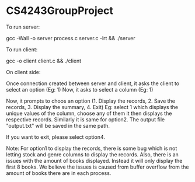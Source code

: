 # CS4243GroupProject


To run server:

gcc -Wall -o server process.c server.c -lrt && ./server

To run client:

gcc -o client client.c && ./client

On client side:

Once connection created between server and client, it asks the client to select an option (Eg: 1)
Now, it asks to select a column (Eg: 1)

Now, it prompts to choos an option (1. Display the records, 2. Save the records, 3. Display the summary, 4. Exit)
Eg: select 1 which displays the unique values of the column, choose any of them it then displays the respective records. Similarly it is same for option2. The output file "output.txt" will be saved in the same path.

If you want to exit, please select option4.

Note: For option1 to display the records, there is some bug which is not letting stock and genre columns to display the records.
Also, there is an issues with the amount of books displayed. Instead it will only display the first 8 books. We believe the
issues is caused from buffer overflow from the amount of books there are in each process.


